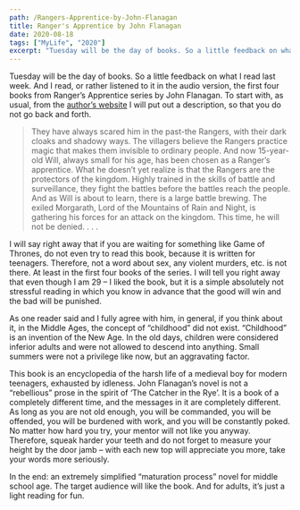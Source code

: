 ```yaml
---
path: /Rangers-Apprentice-by-John-Flanagan
title: Ranger's Apprentice by John Flanagan
date: 2020-08-18
tags: ["MyLife", "2020"]
excerpt: "Tuesday will be the day of books. So a little feedback on what I read last week. And I read, or rather listened to it in the audio version, the first four books from Ranger’s Apprentice series by John Flanagan."
---
```


Tuesday will be the day of books. So a little feedback on what I read last week. And I read, or rather listened to it in the audio version, the first four books from Ranger’s Apprentice series by John Flanagan. To start with, as usual, from the [author’s website](http://www.worldofjohnflanagan.com/books/the-ruins-of-gorlan/) I will put out a description, so that you do not go back and forth.

> They have always scared him in the past-the Rangers, with their dark cloaks and shadowy ways. The villagers believe the Rangers practice magic that makes them invisible to ordinary people. And now 15-year-old Will, always small for his age, has been chosen as a Ranger’s apprentice. What he doesn’t yet realize is that the Rangers are the protectors of the kingdom. Highly trained in the skills of battle and surveillance, they fight the battles before the battles reach the people. And as Will is about to learn, there is a large battle brewing. The exiled Morgarath, Lord of the Mountains of Rain and Night, is gathering his forces for an attack on the kingdom. This time, he will not be denied. . . .

I will say right away that if you are waiting for something like Game of Thrones, do not even try to read this book, because it is written for teenagers. Therefore, not a word about sex, any violent murders, etc. is not there. At least in the first four books of the series. I will tell you right away that even though I am 29 – I liked the book, but it is a simple absolutely not stressful reading in which you know in advance that the good will win and the bad will be punished.

As one reader said and I fully agree with him, in general, if you think about it, in the Middle Ages, the concept of “childhood” did not exist. “Childhood” is an invention of the New Age. In the old days, children were considered inferior adults and were not allowed to descend into anything. Small summers were not a privilege like now, but an aggravating factor.

This book is an encyclopedia of the harsh life of a medieval boy for modern teenagers, exhausted by idleness. John Flanagan’s novel is not a “rebellious” prose in the spirit of ‘The Catcher in the Rye’. It is a book of a completely different time, and the messages in it are completely different. As long as you are not old enough, you will be commanded, you will be offended, you will be burdened with work, and you will be constantly poked. No matter how hard you try, your mentor will not like you anyway. Therefore, squeak harder your teeth and do not forget to measure your height by the door jamb – with each new top will appreciate you more, take your words more seriously.

In the end: an extremely simplified “maturation process” novel for middle school age. The target audience will like the book. And for adults, it’s just a light reading for fun.
